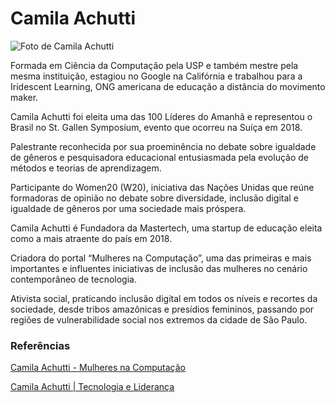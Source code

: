 # Camila Achutti

![Foto de Camila Achutti](https://user-images.githubusercontent.com/51917545/139554074-c885bff9-bc71-42c0-8c90-12b6728f5b8d.png)

Formada em Ciência da Computação pela USP e também mestre pela mesma instituição, estagiou no Google na Califórnia e trabalhou para a Iridescent Learning, ONG americana de educação a distância do movimento maker.

Camila Achutti foi eleita uma das 100 Líderes do Amanhã e representou o Brasil no St. Gallen Symposium, evento que ocorreu na Suíça em 2018.

Palestrante reconhecida por sua proeminência no debate sobre igualdade de gêneros e pesquisadora educacional entusiasmada pela evolução de métodos e teorias de aprendizagem.

Participante do Women20 (W20), iniciativa das Nações Unidas que reúne formadoras de opinião no debate sobre diversidade, inclusão digital e igualdade de gêneros por uma sociedade mais próspera.

Camila Achutti é Fundadora da Mastertech, uma startup de educação eleita como a mais atraente do país em 2018.

Criadora do portal “Mulheres na Computação”, uma das primeiras e mais importantes e influentes iniciativas de inclusão das mulheres no cenário contemporâneo de tecnologia.

Ativista social, praticando inclusão digital em todos os níveis e recortes da sociedade, desde tribos amazônicas e presídios femininos, passando por regiões de vulnerabilidade social nos extremos da cidade de São Paulo.

### Referências

[Camila Achutti - Mulheres na Computação](https://mulheresnacomputacao.com/author/cachutti/)

[Camila Achutti | Tecnologia e Liderança](https://www.dmtpalestras.com.br/palestrante/camila-achutti/)
